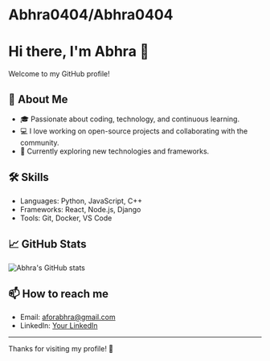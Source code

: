 # Abhra0404/Abhra0404
# Hi there, I'm Abhra 👋

Welcome to my GitHub profile!

## 🚀 About Me
- 🎓 Passionate about coding, technology, and continuous learning.
- 💻 I love working on open-source projects and collaborating with the community.
- 🌱 Currently exploring new technologies and frameworks.

## 🛠️ Skills
- Languages: Python, JavaScript, C++
- Frameworks: React, Node.js, Django
- Tools: Git, Docker, VS Code

## 📈 GitHub Stats

![Abhra's GitHub stats](https://github-readme-stats.vercel.app/api?username=Abhra0404&show_icons=true&theme=tokyonight)

## 📫 How to reach me
- Email: aforabhra@gmail.com
- LinkedIn: [Your LinkedIn](www.linkedin.com/in/abhra-jaiswal-173791205)


---

Thanks for visiting my profile! 🚀
